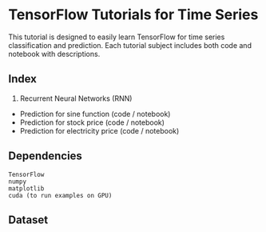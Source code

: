 # TensorFlow Tutorials for Time Series

This tutorial is designed to easily learn TensorFlow for time series classification and prediction. 
Each tutorial subject includes both code and notebook with descriptions.

## Index

1) Recurrent Neural Networks (RNN)

- Prediction for sine function (code / notebook)
- Prediction for stock price (code / notebook)
- Prediction for electricity price (code / notebook)



## Dependencies
```
TensorFlow
numpy
matplotlib
cuda (to run examples on GPU)
```

## Dataset
